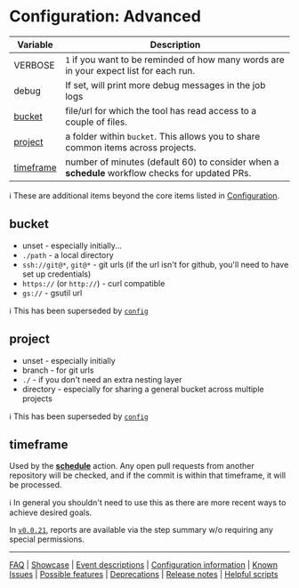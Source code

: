 # Configuration: Advanced

| Variable                | Description                                                                                     |
| ----------------------- | ----------------------------------------------------------------------------------------------- |
| VERBOSE                 | `1` if you want to be reminded of how many words are in your expect list for each run.          |
| debug                   | If set, will print more debug messages in the job logs                                          |
| [bucket](#bucket)       | file/url for which the tool has read access to a couple of files.                               |
| [project](#project)     | a folder within `bucket`. This allows you to share common items across projects.                |
| [timeframe](#timeframe) | number of minutes (default 60) to consider when a **schedule** workflow checks for updated PRs. |

ℹ️ These are additional items beyond the core items listed in [Configuration](Configuration.md).

## bucket

- unset - especially initially...
- `./path` - a local directory
- `ssh://git@*`, `git@*` - git urls (if the url isn't for github, you'll need to have set up credentials)
- `https://` (or `http://`) - curl compatible
- `gs://` - gsutil url

ℹ️ This has been superseded by [`config`](Configuration.md#config)

## project

- unset - especially initially
- branch - for git urls
- `./` - if you don't need an extra nesting layer
- directory - especially for sharing a general bucket across multiple projects

ℹ️ This has been superseded by [`config`](Configuration.md#config)

## timeframe

Used by the **[schedule](./Configuration:-Workflows.md#schedule)** action. Any open pull requests from another repository
will be checked, and if the commit is within that timeframe, it will be processed.

ℹ️ In general you shouldn't need to use this as there are more recent ways to achieve desired goals.

In [`v0.0.21`](https://github.com/check-spelling/check-spelling/releases/tag/v0.0.21), reports are available via the step summary w/o requiring any special permissions.

---
[FAQ](FAQ.md) | [Showcase](Showcase.md) | [Event descriptions](Event-descriptions.md) | [Configuration information](Configuration-information.md) | [Known Issues](Known-Issues.md) | [Possible features](Possible-features.md) | [Deprecations](Deprecations.md) | [Release notes](Release-notes.md) | [Helpful scripts](Helpful-scripts.md)
